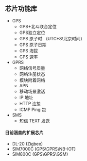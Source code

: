 ## 芯片功能库 

- GPS
  - GPS+北斗联合定位
  - GPS独立定位
  - GPS 原子时 （UTC+8\北京时间）
  - GPS 原子日期
  - GPS 海拔
  - GPS 速率
- GPRS
  - 网络信号质量
  - 网络注册状态
  - 模块附着网络
  - APN
  - 移动场景激活
  - IP 地址
  - HTTP 连接
  - ICMP Ping 包
- SMS
  - 短信 TEXT 发送

#### 目前涵盖的扩展芯片

- DL-20 (Zigbee)
- SIM7000C (GPS\GPRS\NB-IOT)
- SIM800C (GPS\GPRS\GSM)